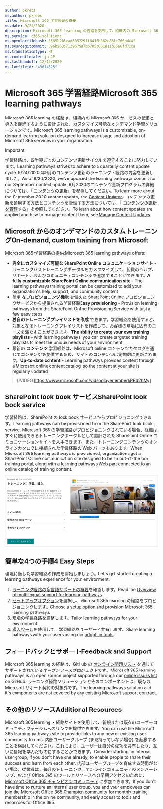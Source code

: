 ```yaml
---
author: pkrebs
ms.author: pkrebs
title: Microsoft 365 学習経路の概要
ms.date: 9/24/2020
description: Microsoft 365 learning の経路を使用して、組織内の Microsoft 365 サービスの使用を促進する方法について説明します。 ラーニング経路には、カスタム SharePoint Online web パーツと、Microsoft 365 テナントに簡単にプロビジョニングできる最新の SharePoint Online コミュニケーショントレーニングサイトが含まれています。
ms.service: o365-solutions
ms.openlocfilehash: 8589b205ead505229ff8416b862c851c766b444f
ms.sourcegitcommit: 896b2635713967987bb705c861e11b5568fd72ca
ms.translationtype: MT
ms.contentlocale: ja-JP
ms.lasthandoff: 12/10/2020
ms.locfileid: "49614625"
---
```

# <a name="microsoft-365-learning-pathways"></a><span data-ttu-id="46f31-104">Microsoft 365 学習経路</span><span class="sxs-lookup"><span data-stu-id="46f31-104">Microsoft 365 learning pathways</span></span> 
<span data-ttu-id="46f31-105">Microsoft 365 learning の経路は、組織内の Microsoft 365 サービスの使用と導入を促進するように設計された、カスタマイズ可能なオンデマンド学習ソリューションです。</span><span class="sxs-lookup"><span data-stu-id="46f31-105">Microsoft 365 learning pathways is a customizable, on-demand learning solution designed to increase usage and adoption of Microsoft 365 services in your organization.</span></span>    

> [!IMPORTANT]
> <span data-ttu-id="46f31-106">学習経路は、四半期ごとのコンテンツ更新サイクルを遵守することに努力しています。</span><span class="sxs-lookup"><span data-stu-id="46f31-106">Learning pathways strives to adhere to a quarterly content update cycle.</span></span> <span data-ttu-id="46f31-107">9/24/2020 年9月のコンテンツ更新のラーニング・経路の内容を更新しました。</span><span class="sxs-lookup"><span data-stu-id="46f31-107">As of 9/24/2020, we've updated the learning pathways content for our September content update.</span></span> <span data-ttu-id="46f31-108">9月2020のコンテンツ更新プログラムの詳細については、「 [コンテンツの更新](custom_contentupdates.md)」を参照してください。</span><span class="sxs-lookup"><span data-stu-id="46f31-108">To learn more about the September 2020 content update, see [Content Updates](custom_contentupdates.md).</span></span> <span data-ttu-id="46f31-109">コンテンツの更新を適用する方法とコンテンツを管理する方法については、「 [コンテンツの更新を管理](custom_contentupdatesmanage.md)する」を参照してください。</span><span class="sxs-lookup"><span data-stu-id="46f31-109">To learn about how content updates are applied and how to manage content them, see [Manage Content Updates](custom_contentupdatesmanage.md).</span></span>  

## <a name="on-demand-custom-training-from-microsoft"></a><span data-ttu-id="46f31-110">Microsoft からのオンデマンドのカスタムトレーニング</span><span class="sxs-lookup"><span data-stu-id="46f31-110">On-demand, custom training from Microsoft</span></span>

<span data-ttu-id="46f31-111">Microsoft 365 学習経路の提供:</span><span class="sxs-lookup"><span data-stu-id="46f31-111">Microsoft 365 learning pathways offers:</span></span>

- <span data-ttu-id="46f31-112">**完全にカスタマイズ可能な SharePoint Online コミュニケーションサイト** -ラーニングパストレーニングポータルをカスタマイズして、組織のヘルプ、サポート、およびコミュニティコンテンツを追加することができます。</span><span class="sxs-lookup"><span data-stu-id="46f31-112">**A fully customizable SharePoint Online communication site** - The learning pathways training portal can be customized to add your organization's help, support, and community content</span></span>
- <span data-ttu-id="46f31-113">簡単 **なプロビジョニング機能** を備えた SharePoint Online プロビジョニングサービスから提供される学習経路</span><span class="sxs-lookup"><span data-stu-id="46f31-113">**Easy provisioning** - Provision learning pathways from the SharePoint Online Provisioning Service with just a few easy steps</span></span>
- <span data-ttu-id="46f31-114">**独自のトレーニングプレイリストを作成** できます。学習経路を使用すると、対象となるトレーニングプレイリストを作成して、お客様の環境に固有のニーズを満たすことができます。</span><span class="sxs-lookup"><span data-stu-id="46f31-114">**The ability to create your own training playlists** - with learning pathways, you can create targeted training playlists to meet the unique needs of your environment</span></span>
- <span data-ttu-id="46f31-115">最新の **コンテンツ** 学習経路は、Microsoft online コンテンツカタログを通じてコンテンツを提供するため、サイトのコンテンツは定期的に更新されます。</span><span class="sxs-lookup"><span data-stu-id="46f31-115">**Up-to-date content** - Learning pathways provides content through a Microsoft online content catalog, so the content at your site is regularly updated</span></span>

> [!VIDEO https://www.microsoft.com/videoplayer/embed/RE42hMy]

## <a name="sharepoint-look-book-service"></a><span data-ttu-id="46f31-116">SharePoint look book サービス</span><span class="sxs-lookup"><span data-stu-id="46f31-116">SharePoint look book service</span></span>
<span data-ttu-id="46f31-117">学習経路は、SharePoint の look book サービスからプロビジョニングできます。</span><span class="sxs-lookup"><span data-stu-id="46f31-117">Learning pathways can be provisioned from the SharePoint look book service.</span></span> <span data-ttu-id="46f31-118">Microsoft 365 の学習経路がプロビジョニングされている場合、組織はすぐに使用できるトレーニングポータルとして設計された SharePoint Online コミュニケーションサイトを入手できます。また、トレーニングコンテンツのオンラインカタログに接続された学習経路の Web パーツもあります。</span><span class="sxs-lookup"><span data-stu-id="46f31-118">When Microsoft 365 learning pathways is provisioned, organizations get a SharePoint Online communication site designed to be an out-of-the box training portal, along with a learning pathways Web part connected to an online catalog of training content.</span></span> 

![SharePoint look book の準備ページ](media/cg-provision.png)

## <a name="4-easy-steps"></a><span data-ttu-id="46f31-120">簡単な4つの手順</span><span class="sxs-lookup"><span data-stu-id="46f31-120">4 Easy Steps</span></span>
<span data-ttu-id="46f31-121">環境に適した学習経路の作成を開始しましょう。</span><span class="sxs-lookup"><span data-stu-id="46f31-121">Let's get started creating a learning pathways experience for your environment.</span></span>
1. <span data-ttu-id="46f31-122">[ラーニング経路の多言語サポートの概要](custom_overview_ml.md)を確認します。</span><span class="sxs-lookup"><span data-stu-id="46f31-122">Read the [Overview of multilingual support for learning pathways](custom_overview_ml.md).</span></span> 
2. <span data-ttu-id="46f31-123">[セットアップオプション](custom_setupoptions.md)を選択し、Microsoft 365 learning の経路をプロビジョニングします。</span><span class="sxs-lookup"><span data-stu-id="46f31-123">Choose a [setup option](custom_setupoptions.md) and provision Microsoft 365 learning pathways.</span></span>  
3. <span data-ttu-id="46f31-124">環境の学習経路を調整します。</span><span class="sxs-lookup"><span data-stu-id="46f31-124">Tailor learning pathways for your environment.</span></span>
4. <span data-ttu-id="46f31-125">[導入ツール](driveadoption.md)を使用して、学習経路をユーザーと共有します。</span><span class="sxs-lookup"><span data-stu-id="46f31-125">Share learning pathways with your users using our [adoption tools](driveadoption.md).</span></span>

## <a name="feedback-and-support"></a><span data-ttu-id="46f31-126">フィードバックとサポート</span><span class="sxs-lookup"><span data-stu-id="46f31-126">Feedback and Support</span></span>

<span data-ttu-id="46f31-127">Microsoft 365 learning の経路は、GitHub の [オンライン問題リスト](https://aka.ms/CustomLearningHelp) を通じてサポートされているオープンソースプロジェクトです。</span><span class="sxs-lookup"><span data-stu-id="46f31-127">Microsoft 365 learning pathways is an open source project supported through our [online issues list](https://aka.ms/CustomLearningHelp) on GitHub.</span></span> <span data-ttu-id="46f31-128">ラーニング経路ソリューションとそのコンポーネントは、既存の Microsoft サポート契約の対象外です。</span><span class="sxs-lookup"><span data-stu-id="46f31-128">The learning pathways solution and it's components are not covered by any existing Microsoft support contract.</span></span>  

## <a name="additional-resources"></a><span data-ttu-id="46f31-129">その他のリソース</span><span class="sxs-lookup"><span data-stu-id="46f31-129">Additional Resources</span></span>
<span data-ttu-id="46f31-130">Microsoft 365 learning ・経路サイトを使用して、新規または既存のユーザーコミュニティフォーラムへのリンクを提供できます。</span><span class="sxs-lookup"><span data-stu-id="46f31-130">You can use the Microsoft 365 learning pathways site to provide links to any new or existing user community forums.</span></span> <span data-ttu-id="46f31-131">内部ユーザーグループ (まだ持っていない場合) を起動することを検討してください。これにより、ユーザーは自分の成功を共有したり、互いに情報を学んだものにすることができます。</span><span class="sxs-lookup"><span data-stu-id="46f31-131">Consider starting an internal user group, if you don't have one already, to enable people to share their success and learn from each other.</span></span>  <span data-ttu-id="46f31-132">内部ユーザーグループを育成する時間がない場合、従業員は、毎月のトレーニング、オンラインコミュニティのメンバーシップ、および Office 365 のツールとリソースへの早期アクセスのために、 [Microsoft Office 365 チャンピオンコミュニティ](https://aka.ms/O365Champions) に参加できます。</span><span class="sxs-lookup"><span data-stu-id="46f31-132">If you don't have time to nurture an internal user group, you and your employees can join the [Microsoft Office 365 Champion community](https://aka.ms/O365Champions) for monthly training, membership in the online community, and early access to tools and resources for Office 365.</span></span>